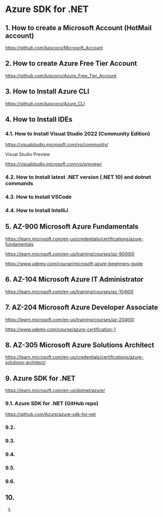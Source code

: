 # Azure SDK for .NET

## 1. How to create a Microsoft Account (HotMail account)

https://github.com/luiscoco/Microsoft_Account

## 2. How to create Azure Free Tier Account

https://github.com/luiscoco/Azure_Free_Tier_Account

## 3. How to Install Azure CLI

https://github.com/luiscoco/Azure_CLI

## 4. How to Install IDEs

### 4.1. How to Install Visual Studio 2022 (Community Edition)

https://visualstudio.microsoft.com/vs/community/

Visual Studio Preview 

https://visualstudio.microsoft.com/vs/preview/

### 4.2. How to Install latest .NET version (.NET 10) and dotnet commands

### 4.3. How to Install VSCode

### 4.4. How to Install IntelliJ

## 5. AZ-900 Microsoft Azure Fundamentals

https://learn.microsoft.com/en-us/credentials/certifications/azure-fundamentals

https://learn.microsoft.com/en-us/training/courses/az-900t00

https://www.udemy.com/course/microsoft-azure-beginners-guide

## 6. AZ-104 Microsoft Azure IT Administrator

https://learn.microsoft.com/en-us/training/courses/az-104t00

## 7. AZ-204 Microsoft Azure Developer Associate

https://learn.microsoft.com/en-us/training/courses/az-204t00

https://www.udemy.com/course/azure-certification-1

## 8. AZ-305 Microsoft Azure Solutions Architect

https://learn.microsoft.com/en-us/credentials/certifications/azure-solutions-architect/

## 9. Azure SDK for .NET

https://learn.microsoft.com/en-us/dotnet/azure/

### 9.1. Azure SDK for .NET (GitHub repo)

https://github.com/Azure/azure-sdk-for-net

### 9.2. 



### 9.3. 


### 9.4. 



### 9.5. 


### 9.6. 



## 10. 




 
 3. 
